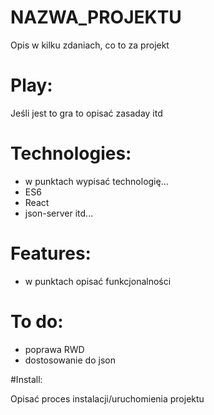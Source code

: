 # NAZWA_PROJEKTU

Opis w kilku zdaniach, co to za projekt

# Play: 
Jeśli jest to gra to opisać zasaday itd

# Technologies: 
- w punktach wypisać technologię...
- ES6
- React
- json-server itd...

# Features:

- w punktach opisać funkcjonalności

# To do:

- poprawa RWD
- dostosowanie do json


#Install:

Opisać proces instalacji/uruchomienia projektu